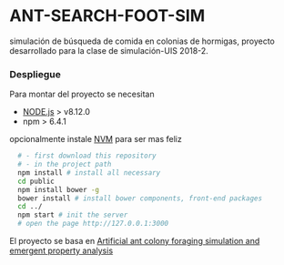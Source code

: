 # ANT-SEARCH-FOOT-SIM

simulación de búsqueda de comida en colonias de hormigas, proyecto desarrollado para la clase de simulación-UIS 2018-2.

### Despliegue

Para montar  del proyecto se necesitan
 * [NODE.js](https://nodejs.org/en/) > v8.12.0
 * npm > 6.4.1

opcionalmente instale [NVM](https://github.com/creationix/nvm) para ser mas feliz

```bash
  # - first download this repository
  # - in the project path
  npm install # install all necessary
  cd public
  npm install bower -g
  bower install # install bower components, front-end packages
  cd ../
  npm start # init the server
  # open the page http://127.0.0.1:3000
```

El proyecto se basa en [Artificial ant colony foraging simulation and emergent property analysis](https://ieeexplore.ieee.org/document/4631049)
